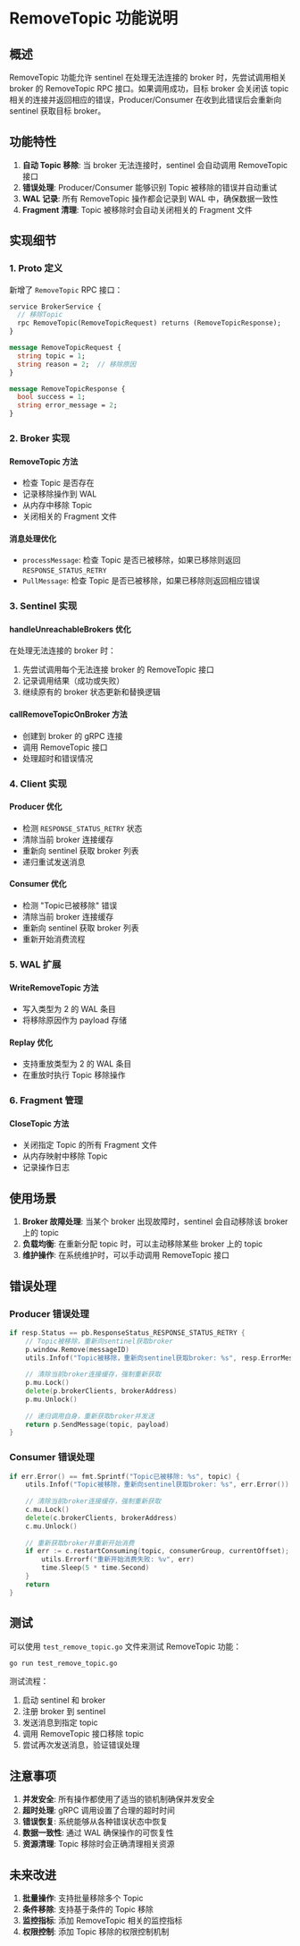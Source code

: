 # RemoveTopic 功能说明

## 概述

RemoveTopic 功能允许 sentinel 在处理无法连接的 broker 时，先尝试调用相关 broker 的 RemoveTopic RPC 接口。如果调用成功，目标 broker 会关闭该 topic 相关的连接并返回相应的错误，Producer/Consumer 在收到此错误后会重新向 sentinel 获取目标 broker。

## 功能特性

1. **自动 Topic 移除**: 当 broker 无法连接时，sentinel 会自动调用 RemoveTopic 接口
2. **错误处理**: Producer/Consumer 能够识别 Topic 被移除的错误并自动重试
3. **WAL 记录**: 所有 RemoveTopic 操作都会记录到 WAL 中，确保数据一致性
4. **Fragment 清理**: Topic 被移除时会自动关闭相关的 Fragment 文件

## 实现细节

### 1. Proto 定义

新增了 `RemoveTopic` RPC 接口：

```protobuf
service BrokerService {
  // 移除Topic
  rpc RemoveTopic(RemoveTopicRequest) returns (RemoveTopicResponse);
}

message RemoveTopicRequest {
  string topic = 1;
  string reason = 2;  // 移除原因
}

message RemoveTopicResponse {
  bool success = 1;
  string error_message = 2;
}
```

### 2. Broker 实现

#### RemoveTopic 方法
- 检查 Topic 是否存在
- 记录移除操作到 WAL
- 从内存中移除 Topic
- 关闭相关的 Fragment 文件

#### 消息处理优化
- `processMessage`: 检查 Topic 是否已被移除，如果已移除则返回 `RESPONSE_STATUS_RETRY`
- `PullMessage`: 检查 Topic 是否已被移除，如果已移除则返回相应错误

### 3. Sentinel 实现

#### handleUnreachableBrokers 优化
在处理无法连接的 broker 时：
1. 先尝试调用每个无法连接 broker 的 RemoveTopic 接口
2. 记录调用结果（成功或失败）
3. 继续原有的 broker 状态更新和替换逻辑

#### callRemoveTopicOnBroker 方法
- 创建到 broker 的 gRPC 连接
- 调用 RemoveTopic 接口
- 处理超时和错误情况

### 4. Client 实现

#### Producer 优化
- 检测 `RESPONSE_STATUS_RETRY` 状态
- 清除当前 broker 连接缓存
- 重新向 sentinel 获取 broker 列表
- 递归重试发送消息

#### Consumer 优化
- 检测 "Topic已被移除" 错误
- 清除当前 broker 连接缓存
- 重新向 sentinel 获取 broker 列表
- 重新开始消费流程

### 5. WAL 扩展

#### WriteRemoveTopic 方法
- 写入类型为 2 的 WAL 条目
- 将移除原因作为 payload 存储

#### Replay 优化
- 支持重放类型为 2 的 WAL 条目
- 在重放时执行 Topic 移除操作

### 6. Fragment 管理

#### CloseTopic 方法
- 关闭指定 Topic 的所有 Fragment 文件
- 从内存映射中移除 Topic
- 记录操作日志

## 使用场景

1. **Broker 故障处理**: 当某个 broker 出现故障时，sentinel 会自动移除该 broker 上的 topic
2. **负载均衡**: 在重新分配 topic 时，可以主动移除某些 broker 上的 topic
3. **维护操作**: 在系统维护时，可以手动调用 RemoveTopic 接口

## 错误处理

### Producer 错误处理
```go
if resp.Status == pb.ResponseStatus_RESPONSE_STATUS_RETRY {
    // Topic被移除，重新向sentinel获取broker
    p.window.Remove(messageID)
    utils.Infof("Topic被移除，重新向sentinel获取broker: %s", resp.ErrorMessage)
    
    // 清除当前broker连接缓存，强制重新获取
    p.mu.Lock()
    delete(p.brokerClients, brokerAddress)
    p.mu.Unlock()
    
    // 递归调用自身，重新获取broker并发送
    return p.SendMessage(topic, payload)
}
```

### Consumer 错误处理
```go
if err.Error() == fmt.Sprintf("Topic已被移除: %s", topic) {
    utils.Infof("Topic被移除，重新向sentinel获取broker: %s", err.Error())
    
    // 清除当前broker连接缓存，强制重新获取
    c.mu.Lock()
    delete(c.brokerClients, brokerAddress)
    c.mu.Unlock()
    
    // 重新获取broker并重新开始消费
    if err := c.restartConsuming(topic, consumerGroup, currentOffset); err != nil {
        utils.Errorf("重新开始消费失败: %v", err)
        time.Sleep(5 * time.Second)
    }
    return
}
```

## 测试

可以使用 `test_remove_topic.go` 文件来测试 RemoveTopic 功能：

```bash
go run test_remove_topic.go
```

测试流程：
1. 启动 sentinel 和 broker
2. 注册 broker 到 sentinel
3. 发送消息到指定 topic
4. 调用 RemoveTopic 接口移除 topic
5. 尝试再次发送消息，验证错误处理

## 注意事项

1. **并发安全**: 所有操作都使用了适当的锁机制确保并发安全
2. **超时处理**: gRPC 调用设置了合理的超时时间
3. **错误恢复**: 系统能够从各种错误状态中恢复
4. **数据一致性**: 通过 WAL 确保操作的可恢复性
5. **资源清理**: Topic 移除时会正确清理相关资源

## 未来改进

1. **批量操作**: 支持批量移除多个 Topic
2. **条件移除**: 支持基于条件的 Topic 移除
3. **监控指标**: 添加 RemoveTopic 相关的监控指标
4. **权限控制**: 添加 Topic 移除的权限控制机制 